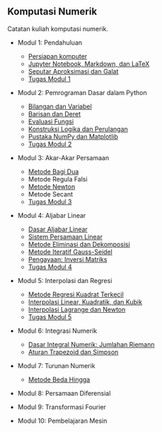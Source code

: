 ## Komputasi Numerik

Catatan kuliah komputasi numerik.

- Modul 1: Pendahuluan
  - [Persiapan komputer](Modul01/01-1-Persiapan-Komputer.md)
  - [Jupyter Notebook, Markdown, dan LaTeX](Modul01/01-2-Menulis-Catatan.ipynb)
  - [Seputar Aproksimasi dan Galat](Modul01/01-3-Aproksimasi-Galat.ipynb)
  - [Tugas Modul 1](Modul01/01-Tugas.ipynb)

- Modul 2: Pemrograman Dasar dalam Python
  - [Bilangan dan Variabel](Modul02/02-1-bilangan-variabel.ipynb)
  - [Barisan dan Deret](Modul02/02-2-barisan-deret.ipynb)
  - [Evaluasi Fungsi](Modul02/02-3-evaluasi-fungsi.ipynb)
  - [Konstruksi Logika dan Perulangan](Modul02/02-4-logika-perulangan.ipynb)
  - [Pustaka NumPy dan Matplotlib](Modul02/02-5-Pustaka-Python.ipynb)
  - [Tugas Modul 2](Modul02/02-Tugas.ipynb)

- Modul 3: Akar-Akar Persamaan
  - [Metode Bagi Dua](Modul03/03-1-metode-bagi-dua.ipynb)
  - Metode Regula Falsi
  - [Metode Newton](Modul03/03-2-metode-newton.ipynb)
  - Metode Secant
  - [Tugas Modul 3](Modul03/03-Tugas.ipynb)

- Modul 4: Aljabar Linear
  - [Dasar Aljabar Linear](Modul04/04-1-dasar-aljabar-linear.ipynb)
  - [Sistem Persamaan Linear](Modul04/04-2-sistem-persamaan-linear.ipynb)
  - [Metode Eliminasi dan Dekomposisi](Modul04/04-3-metode-gauss-dekomposisi-LU.ipynb)
  - [Metode Iteratif Gauss-Seidel](Modul04/04-4-metode-gauss-seidel.ipynb)
  - [Pengayaan: Inversi Matriks](Modul04/04-5-pengayaan-inversi-matriks.ipynb)
  - [Tugas Modul 4](Modul04/04-Tugas.ipynb)
  
- Modul 5: Interpolasi dan Regresi
  - [Metode Regresi Kuadrat Terkecil](Modul05/05-1-Regresi-Kuadrat-Terkecil.ipynb)
  - [Interpolasi Linear, Kuadratik, dan Kubik](Modul05/05-2-Interpolasi-Dasar.ipynb)
  - [Interpolasi Lagrange dan Newton](Modul05/05-3-Interpolasi-Lagrange-dan-Newton.ipynb)
  - [Tugas Modul 5](Modul05/05-Tugas.ipynb)
  
- Modul 6: Integrasi Numerik
  - [Dasar Integral Numerik: Jumlahan Riemann](Modul06/06-1-Dasar-Integral-Numerik-Riemann.ipynb)
  - [Aturan Trapezoid dan Simpson](Modul06/06-2-Aturan-Trapesium-dan-Simpson.ipynb)
  
- Modul 7: Turunan Numerik
  - [Metode Beda Hingga](Modul07/07-1-Beda-Hingga.ipynb)
- Modul 8: Persamaan Diferensial
- Modul 9: Transformasi Fourier
- Modul 10: Pembelajaran Mesin
